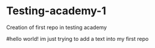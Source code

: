 # Testing-academy-1
Creation of first repo in testing academy


#hello world!
im just trying to add a text into my first repo
